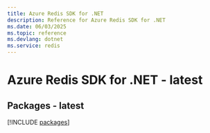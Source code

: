 ```yaml
---
title: Azure Redis SDK for .NET
description: Reference for Azure Redis SDK for .NET
ms.date: 06/03/2025
ms.topic: reference
ms.devlang: dotnet
ms.service: redis
---
```

# Azure Redis SDK for .NET - latest
## Packages - latest
[!INCLUDE [packages](redis-index.md)]